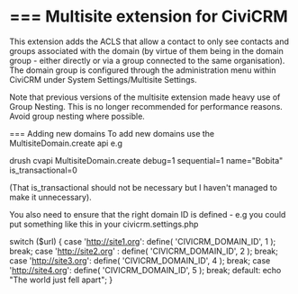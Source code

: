 === Multisite extension for CiviCRM
=====================

This extension adds the ACLS that allow a contact to only see contacts and groups associated with the domain (by
virtue of them being in the domain group - either directly or via a group connected to the same organisation).
The domain group is configured through the administration menu within CiviCRM under System Settings/Multisite Settings.

Note that previous versions of the multisite extension made heavy use of Group Nesting. This is no longer recommended
for performance reasons. Avoid group nesting where possible.

=== Adding new domains
To add new domains use the MultisiteDomain.create api e.g

drush cvapi MultisiteDomain.create debug=1 sequential=1 name="Bobita" is_transactional=0

(That is_transactional should not be necessary but I haven't managed to make it unnecessary).

You also need to ensure that the right domain ID is defined - e.g you could put something like this in your civicrm.settings.php

 switch ($url) {
    case 'http://site1.org':
      define( 'CIVICRM_DOMAIN_ID', 1 );
      break;
    case 'http://site2.org' :
      define( 'CIVICRM_DOMAIN_ID', 2 );
      break;
    case 'http://site3.org':
      define( 'CIVICRM_DOMAIN_ID', 4 );
      break;
    case 'http://site4.org':
      define( 'CIVICRM_DOMAIN_ID', 5 );
      break;
    default:
      echo "The world just fell apart";
   }

